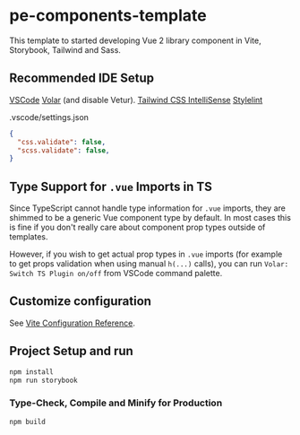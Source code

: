 # pe-components-template 

This template to started developing Vue 2 library component in Vite, Storybook, Tailwind and Sass.

## Recommended IDE Setup

[VSCode](https://code.visualstudio.com/) 
[Volar](https://marketplace.visualstudio.com/items?itemName=zardoy.testPatched1) (and disable Vetur). 
[Tailwind CSS IntelliSense](https://marketplace.visualstudio.com/items?itemName=bradlc.vscode-tailwindcss) 
[Stylelint](https://marketplace.visualstudio.com/items?itemName=stylelint.vscode-stylelint) 

.vscode/settings.json
```json
{
  "css.validate": false,
  "scss.validate": false,
}
```


## Type Support for `.vue` Imports in TS

Since TypeScript cannot handle type information for `.vue` imports, they are shimmed to be a generic Vue component type by default. In most cases this is fine if you don't really care about component prop types outside of templates.

However, if you wish to get actual prop types in `.vue` imports (for example to get props validation when using manual `h(...)` calls), you can run `Volar: Switch TS Plugin on/off` from VSCode command palette.

## Customize configuration

See [Vite Configuration Reference](https://vitejs.dev/config/).

## Project Setup and run

```sh
npm install
npm run storybook
```

### Type-Check, Compile and Minify for Production

```sh
npm build
```
